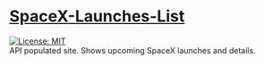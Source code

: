 # [SpaceX-Launches-List](https://tomasroma64.github.io/SpaceX-Launches-List/)

[![License: MIT](https://img.shields.io/badge/License-MIT-blue.svg)](https://opensource.org/licenses/MIT) <br />
API populated site. Shows upcoming SpaceX launches and details.
